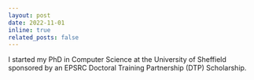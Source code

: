 ```yaml
---
layout: post
date: 2022-11-01
inline: true
related_posts: false
---
```


I started my PhD in Computer Science at the University of Sheffield sponsored by an EPSRC Doctoral Training Partnership (DTP) Scholarship.
